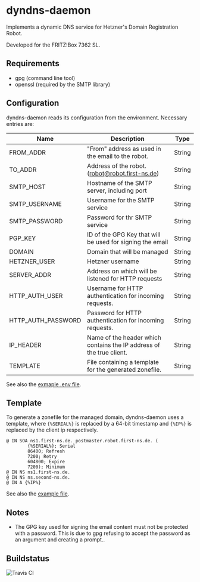 # dyndns-daemon

Implements a dynamic DNS service for Hetzner's Domain Registration Robot.

Developed for the FRITZ!Box 7362 SL.

## Requirements

- gpg (command line tool)
- openssl (required by the SMTP library)

## Configuration

dyndns-daemon reads its configuration from the environment. Necessary entries are:

| Name | Description | Type |
| --- | --- | --- |
| FROM_ADDR | "From" address as used in the email to the robot. | String |
| TO_ADDR | Address of the robot. (robot@robot.first-ns.de) | String |
| SMTP_HOST | Hostname of the SMTP server, including port | String |
| SMTP_USERNAME | Username for the SMTP service | String
| SMTP_PASSWORD | Password for thr SMTP service | String |
| PGP_KEY | ID of the GPG Key that will be used for signing the email | String |
| DOMAIN | Domain that will be managed | String |
| HETZNER_USER | Hetzner username | String |
| SERVER_ADDR | Address on which will be listened for HTTP requests | String |
| HTTP_AUTH_USER | Username for HTTP authentication for incoming requests. | String |
| HTTP_AUTH_PASSWORD | Password for HTTP authentication for incoming requests. |  String |
| IP_HEADER | Name of the header which contains the IP address of the true client. | String |
| TEMPLATE | File containing a template for the generated zonefile.| String |

See also the [exmaple .env file](res/config.env).

## Template

To generate a zonefile for the managed domain, dyndns-daemon uses a template, where `{%SERIAL%}` is replaced by a 64-bit timestamp and `{%IP%}` is 
replaced by the client ip respectively.

```
@ IN SOA ns1.first-ns.de. postmaster.robot.first-ns.de. (
        {%SERIAL%}; Serial
        86400; Refresh
        7200; Retry
        604800; Expire
        7200); Minimum
@ IN NS ns1.first-ns.de.
@ IN NS ns.second-ns.de.
@ IN A {%IP%}
```

See also the [example file](res/zonefile.tpl).

## Notes

- The GPG key used for signing the email content must not be protected with a password. This is due to gpg refusing to accept the password as an argument and creating a prompt..

## Buildstatus

![Travis CI](https://travis-ci.org/vetio/dyndns-daemon.svg?branch=master "Travis CI")
